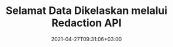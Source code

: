 ---
############################# Static ############################
layout: "product"
date: 2021-04-27T09:31:06+03:00
draft: false

product: "Redaction"
product_tag: "redaction"
platform: ".NET"
platform_tag: "net"

############################# Head ############################
head_title: "C# .NET Redaction API | Sembunyikan Teks Peribadi dari PDF Word Excel Imej"
head_description: "API redaksi dokumen untuk .NET. Menyunting, menyembunyikan atau mengalih keluar kandungan sensitif daripada PDF, Microsoft Word, Excel, persembahan, & imej raster."

############################# Header ############################
title: "Selamat Data Dikelaskan melalui Redaction API"
description: "Menyunting, menyembunyikan atau mengalih keluar kandungan sensitif & metadata daripada dokumen, lembaran kerja, persembahan, PDF dan fail imej raster menggunakan .NET API."
button:
    enable: true

############################# SubMenu ############################
submenu:
    enable: true
    
    left:
        img_alt: "GroupDocs.Redaction for .NET"
        image: "https://www.groupdocs.cloud/templates/groupdocs/images/product-logos/groupdocs-redaction-net.png"
        product: "GroupDocs.Redaction"
        platform: ".NET"

    middle:
        button:
            # button loop
            - link: "#overview"
              text: "Gambaran Keseluruhan"

            # button loop
            - link: "#features"
              text: "Ciri-ciri"

            # button loop
            - link: "#support"
              text: "Sokongan"

            # button loop
            - link: "https://products.groupdocs.app/redaction"
              text: "Demo Live"

            # button loop
            - link: "https://purchase.groupdocs.com/pricing/redaction/net"
              text: "Harga"

    right:
        link_download: "https://downloads.groupdocs.com/redaction"
        link_learn: "https://docs.groupdocs.com/redaction/net/"
        link_buy: "https://purchase.groupdocs.com"

############################# Overview ############################
overview:
    enable: true
    content: |
      GroupDocs.Redaction for .NET ialah pustaka API yang membantu anda memadamkan data sensitif dan dikelaskan daripada pelbagai format fail, seperti, Microsoft Word, Excel, PowerPoint dan PDF. Antara muka bebas format tunggal Redaction API kami menyokong redaksi pelbagai jenis, contohnya, redaksi teks, redaksi metadata, redaksi anotasi, dan redaksi dokumen jadual. GroupDocs.Redaction for .NET API juga membolehkan anda menyunting fail yang dilindungi kata laluan. Anda dibenarkan menyimpan dokumen dalam format asalnya serta membuat dokumen PDF yang dibersihkan dengan imej raster halaman asal.
    tabs:
      enable: true
      
      ## TAB ONE ##
      tab_one:
        description: |
          Berikut adalah gambaran keseluruhan GroupDocs.Redaction untuk .NET:
      
        right:
          enable: true
          icon: "fab fa-html5"
          title: "Gambaran Keseluruhan"
          content: |
            * Teks Redact
            * Redact Metadata
            * Redact Anotasi
            * Dokumen Jadual Redact
            * Redact Fail Dilindungi
            * Penyesuaian
      
      ## TAB TWO ##
      tab_two:
        description: |
          GroupDocs.Redaction untuk .NET menyokong berikut [format fail dokumen](https://docs.groupdocs.com/redaction//supported-document-formats/net):

        right:
          enable: true
          table:
            # table loop
            - title: "Redact Teks, Metadata & Komen"
              content: |
                * **Word**: DOC, DOCX, DOT, ODT, DOTX, DOCM, DOTM, RTF
                * **Excel**: XLS, XLSX, XLT, XLTX, XLSM, XLTM, CSV
                * **PowerPoint**: PPT, PPTX, PPS, PPSX, POTX, PPTM, PPSM, POTM
                * **Layout Tetap**: PDF
                * **Imej Raster**: JPG, BMP, PNG, GIF, TIFF

      ## TAB THREE ##
      tab_three:
        description: |
          GroupDocs.Redaction untuk .NET menyokong Sistem Operasi, Rangka Kerja & Pengurus Pakej berikut:
        
        left:
          enable: true
          table:
            # table loop
            - icon: "fab fa-windows"
              title: "Sistem Operasi"
              content: |
                * Windows Desktop
                * Windows Server
                * Windows Azure
                * Linux

            # table loop
            - icon: "fas fa-code"
              title: "Rangka Kerja yang Disokong"
              content: |
                * .NET Framework 2.0 atau lebih tinggi
                * .NET Standard 2.0
                * .NET Core 2.0

        right:
          enable: true
          table:
            # table loop
            - icon: "fas fa-box"
              title: "Pengurus Pakej"
              content: |
                * NuGet

            # table loop
            - icon: "fas fa-tools"
              title: "Persekitaran Pembangunan"
              content: |
                * Microsoft Visual Studio
                * Xamarin.Android
                * Xamarin.IOS
                * Xamarin.Mac
                * MonoDevelop

############################# Features ############################
features:
    enable: true
    title: "GroupDocs.Redaction untuk .NET Ciri-ciri"

    feature:
      # feature loop
      - icon: "fas fa-copy"
        content: "Lakukan carian sensitif kes untuk redaksi frasa yang tepat"

      # feature loop
      - icon: "fas fa-eye"
        content: "Gunakan kotak warna untuk menyembunyikan teks yang disunting dan bukannya penggantian rentetan"

      # feature loop
      - icon: "fas fa-bolt"
        content: "Cari & redact keluar mana-mana teks menggunakan carian ungkapan biasa"
      
      # feature loop
      - icon: "fas fa-file-powerpoint"
        content: "Tapis semua atau mana-mana gabungan maklumat metadata dikelaskan dokumen"

      # feature loop
      - icon: "fas fa-code"
        content: "Padam maklumat metadata lengkap dokumen tertentu dengan cepat"

      # feature loop
      - icon: "fas fa-cloud"
        content: "Tetapkan skop redaksi ke lembaran kerja dan/atau lajur tertentu di Excel"

      # feature loop
      - icon: "fas fa-remove-format"
        content: "Alih keluar semua atau komen khusus dan anotasi lain dari dokumen"

      # feature loop
      - icon: "fas fa-comment-slash"
        content: "Cari & alih keluar data sensitif daripada teks anotasi"

      # feature loop
      - icon: "fas fa-location-arrow"
        content: "Keupayaan untuk bekerja dengan format & redaksi anda sendiri"

      # feature loop
      - icon: "fas fa-border-all"
        content: "Sokongan untuk format imej raster dan redaksi rantau imej"

      # feature loop
      - icon: "fas fa-wrench"
        content: "Tentukan satu set peraturan redaksi (dasar) dalam fail XML"

      # feature loop
      - icon: "fas fa-columns"
        content: "Tentukan Julat Halaman dan PDF Tahap Pematuhan semasa Penukaran ke PDF"

      # feature loop
      - icon: "fas fa-file-word"
        content: "Edit atau Padam Metadata EXIF dari Fail Imej"

      # feature loop
      - icon: "fas fa-envelope"
        content: "Redact Embedded Images di dalam PDF, Word & Dokumen Pembentangan"

      # feature loop
      - icon: "fas fa-print"
        content: "Simpan Dasar Redaction sebagai Fail XML"

    more_feature:
      # more_feature_loop
      - title: "Redact Data Dikelaskan anda dengan Kemudahan & Kawalan"
        content: |
          GroupDocs.Redaction for .NET API memberikan anda kawalan sepenuhnya ke atas cara anda ingin menyembunyikan atau memadamkan maklumat rahsia penting anda daripada dokumen yang disokong. Untuk menggunakan API Redaction kami cukup mudah dan lurus ke hadapan.  

          Dalam contoh berikut, kami memuatkan dokumen yang disokong, menyunting mana-mana teks, memadankan “2 digit, ruang atau apa-apa, 2 digit, sekali lagi ruang dan 6 digit” (seperti 12 34 567890) dengan kotak warna biru menggunakan C#. Setelah selesai, ia menyimpan dokumen dalam format asalnya dengan menamakannya dengan akhiran tambahan “Diedit”:

          ```cs
          // Buat contoh kelas Redactor
          using (Redactor redactor = new Redactor("sample.docx"))
          {
            // Sapukan redaksi
            redactor.Apply(new RegexRedaction("\\d{2}\\s*\\d{2}[^\\d]*\\d{6}", new ReplacementOptions(System.Drawing.Color.Blue)));
            redactor.Save();
          }
          ```

############################# Support ############################
support:
    enable: true

############################# Solutions ############################
solutions:
    enable: true
    title: "GroupDocs.Redaction menawarkan API tontonan dokumen untuk persekitaran pembangunan popular yang lain"

    solution:
        # solution loop
        - img_alt: "GroupDocs.Redaction for Java"
          image: "https://www.groupdocs.cloud/templates/groupdocs/images/product-logos/groupdocs-redaction-java.png"
          product: "GroupDocs.Redaction"
          platform: "Java"
          link: "/redaction/java/"

############################# Back to top ###############################
back_to_top:
  enable: true
---